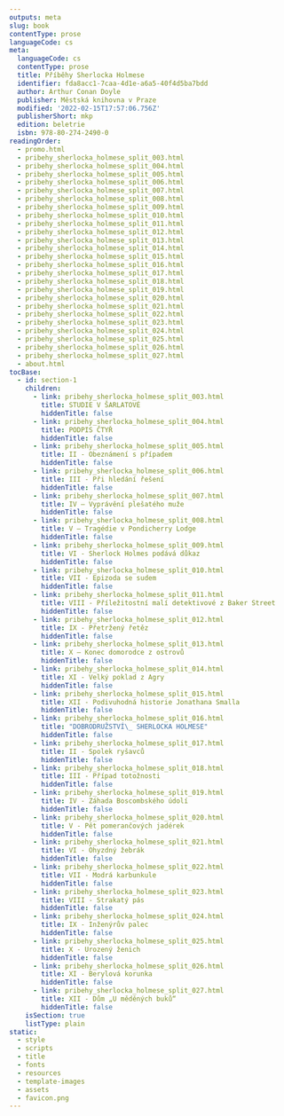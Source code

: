 ```yaml
---
outputs: meta
slug: book
contentType: prose
languageCode: cs
meta:
  languageCode: cs
  contentType: prose
  title: Příběhy Sherlocka Holmese
  identifier: fda8acc1-7caa-4d1e-a6a5-40f4d5ba7bdd
  author: Arthur Conan Doyle
  publisher: Městská knihovna v Praze
  modified: '2022-02-15T17:57:06.756Z'
  publisherShort: mkp
  edition: beletrie
  isbn: 978-80-274-2490-0
readingOrder:
  - promo.html
  - pribehy_sherlocka_holmese_split_003.html
  - pribehy_sherlocka_holmese_split_004.html
  - pribehy_sherlocka_holmese_split_005.html
  - pribehy_sherlocka_holmese_split_006.html
  - pribehy_sherlocka_holmese_split_007.html
  - pribehy_sherlocka_holmese_split_008.html
  - pribehy_sherlocka_holmese_split_009.html
  - pribehy_sherlocka_holmese_split_010.html
  - pribehy_sherlocka_holmese_split_011.html
  - pribehy_sherlocka_holmese_split_012.html
  - pribehy_sherlocka_holmese_split_013.html
  - pribehy_sherlocka_holmese_split_014.html
  - pribehy_sherlocka_holmese_split_015.html
  - pribehy_sherlocka_holmese_split_016.html
  - pribehy_sherlocka_holmese_split_017.html
  - pribehy_sherlocka_holmese_split_018.html
  - pribehy_sherlocka_holmese_split_019.html
  - pribehy_sherlocka_holmese_split_020.html
  - pribehy_sherlocka_holmese_split_021.html
  - pribehy_sherlocka_holmese_split_022.html
  - pribehy_sherlocka_holmese_split_023.html
  - pribehy_sherlocka_holmese_split_024.html
  - pribehy_sherlocka_holmese_split_025.html
  - pribehy_sherlocka_holmese_split_026.html
  - pribehy_sherlocka_holmese_split_027.html
  - about.html
tocBase:
  - id: section-1
    children:
      - link: pribehy_sherlocka_holmese_split_003.html
        title: STUDIE V ŠARLATOVÉ
        hiddenTitle: false
      - link: pribehy_sherlocka_holmese_split_004.html
        title: PODPIS ČTYŘ
        hiddenTitle: false
      - link: pribehy_sherlocka_holmese_split_005.html
        title: II - Obeznámení s případem
        hiddenTitle: false
      - link: pribehy_sherlocka_holmese_split_006.html
        title: III - Při hledání řešení
        hiddenTitle: false
      - link: pribehy_sherlocka_holmese_split_007.html
        title: IV – Vyprávění plešatého muže
        hiddenTitle: false
      - link: pribehy_sherlocka_holmese_split_008.html
        title: V – Tragédie v Pondicherry Lodge
        hiddenTitle: false
      - link: pribehy_sherlocka_holmese_split_009.html
        title: VI - Sherlock Holmes podává důkaz
        hiddenTitle: false
      - link: pribehy_sherlocka_holmese_split_010.html
        title: VII - Epizoda se sudem
        hiddenTitle: false
      - link: pribehy_sherlocka_holmese_split_011.html
        title: VIII - Příležitostní malí detektivové z Baker Street
        hiddenTitle: false
      - link: pribehy_sherlocka_holmese_split_012.html
        title: IX - Přetržený řetěz
        hiddenTitle: false
      - link: pribehy_sherlocka_holmese_split_013.html
        title: X – Konec domorodce z ostrovů
        hiddenTitle: false
      - link: pribehy_sherlocka_holmese_split_014.html
        title: XI - Velký poklad z Agry
        hiddenTitle: false
      - link: pribehy_sherlocka_holmese_split_015.html
        title: XII - Podivuhodná historie Jonathana Smalla
        hiddenTitle: false
      - link: pribehy_sherlocka_holmese_split_016.html
        title: "DOBRODRUŽSTVÍ\_ SHERLOCKA HOLMESE"
        hiddenTitle: false
      - link: pribehy_sherlocka_holmese_split_017.html
        title: II - Spolek ryšavců
        hiddenTitle: false
      - link: pribehy_sherlocka_holmese_split_018.html
        title: III - Případ totožnosti
        hiddenTitle: false
      - link: pribehy_sherlocka_holmese_split_019.html
        title: IV - Záhada Boscombského údolí
        hiddenTitle: false
      - link: pribehy_sherlocka_holmese_split_020.html
        title: V - Pět pomerančových jadérek
        hiddenTitle: false
      - link: pribehy_sherlocka_holmese_split_021.html
        title: VI - Ohyzdný žebrák
        hiddenTitle: false
      - link: pribehy_sherlocka_holmese_split_022.html
        title: VII - Modrá karbunkule
        hiddenTitle: false
      - link: pribehy_sherlocka_holmese_split_023.html
        title: VIII - Strakatý pás
        hiddenTitle: false
      - link: pribehy_sherlocka_holmese_split_024.html
        title: IX - Inženýrův palec
        hiddenTitle: false
      - link: pribehy_sherlocka_holmese_split_025.html
        title: X - Urozený ženich
        hiddenTitle: false
      - link: pribehy_sherlocka_holmese_split_026.html
        title: XI - Berylová korunka
        hiddenTitle: false
      - link: pribehy_sherlocka_holmese_split_027.html
        title: XII - Dům „U měděných buků“
        hiddenTitle: false
    isSection: true
    listType: plain
static:
  - style
  - scripts
  - title
  - fonts
  - resources
  - template-images
  - assets
  - favicon.png
---
```

